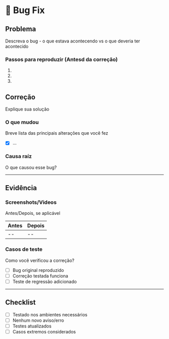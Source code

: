 # 🐛 Bug Fix

## Problema
Descreva o bug - o que estava acontecendo vs o que deveria ter acontecido

### Passos para reproduzir (Antesd da correção)
1.
2.
3.

## Correção
Explique sua solução

### O que mudou
Breve lista das principais alterações que você fez
- [x] ...

### Causa raíz
O que causou esse bug?

---

## Evidência

### Screenshots/Videos
Antes/Depois, se aplicável

| Antes | Depois |
| -- | -- |
| -- | -- |

### Casos de teste
Como você verificou a correção?

- [ ] Bug original reproduzido
- [ ] Correção testada funciona
- [ ] Teste de regressão adicionado

---

## Checklist
- [ ] Testado nos ambientes necessários
- [ ] Nenhum novo aviso/erro
- [ ] Testes atualizados
- [ ] Casos extremos considerados